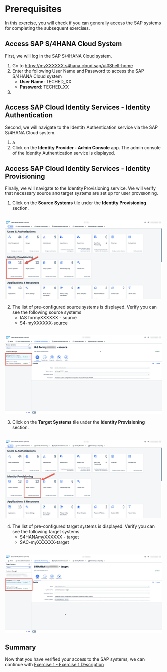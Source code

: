 # Prerequisites

In this exercise, you will check if you can generally access the SAP systems for completing the subsequent exercises.

## Access SAP S/4HANA Cloud System

First, we will log in the SAP S/4HANA Cloud system.

1. Go to https://myXXXXXX.s4hana.cloud.sap/ui#Shell-home
2. Enter the following User Name and Password to access the SAP S/4HANA Cloud system
   * __User Name__: TECHED_XX
   * __Password__: TECHED_XX
3. 

## Access SAP Cloud Identity Services - Identity Authentication

Second, we will navigate to the Identity Authentication service via the SAP S/4HANA Cloud system.

1. a
2. Click on the __Identity Provider - Admin Console__ app. The admin console of the Identity Authentication service is displayed.

## Access SAP Cloud Identity Services - Identity Provisioning

Finally, we will navigate to the Identity Provisioning service. We will verify that necessary source and target systems are set up for user provisioning.

1. Click on the __Source Systems__ tile under the __Identity Provisioning__ section.

<br>![](https://github.com/SAP-samples/teched2023-DT167/blob/2ed507b05be0ec535ecf4dd7fc0bb2f17f9a5552/exercises/ex0/images/IPS_source_system.png)

2. The list of pre-configured source systems is displayed. Verify you can see the following source systems
   * IAS formyXXXXXX - source
   * S4-myXXXXXX-source

<br>![](https://github.com/SAP-samples/teched2023-DT167/blob/0a1fa1e8da9754b569415702949a19a82df0af65/exercises/ex0/images/Verify_ips_source_systems.png)

3. Click on the __Target Systems__ tile under the __Identity Provisioning__ section.

<br>![](https://github.com/SAP-samples/teched2023-DT167/blob/6930836a81ac06e4d1c3bf5d9edf405e4002b910/exercises/ex0/images/IPS_target_system.png)

4. The list of pre-configured target systems is displayed. Verify you can see the following target systems
   * S4HANAmyXXXXXX - target
   * SAC-myXXXXXX-target

<br>![](https://github.com/SAP-samples/teched2023-DT167/blob/17b08c1d03990dbf4dffaa4afe2de3d9cd20a3ac/exercises/ex0/images/Verify_ips_target_systems.png)

## Summary

Now that you have verified your access to the SAP systems, we can continue with [Exercise 1 - Exercise 1 Description](../ex1/README.md)
